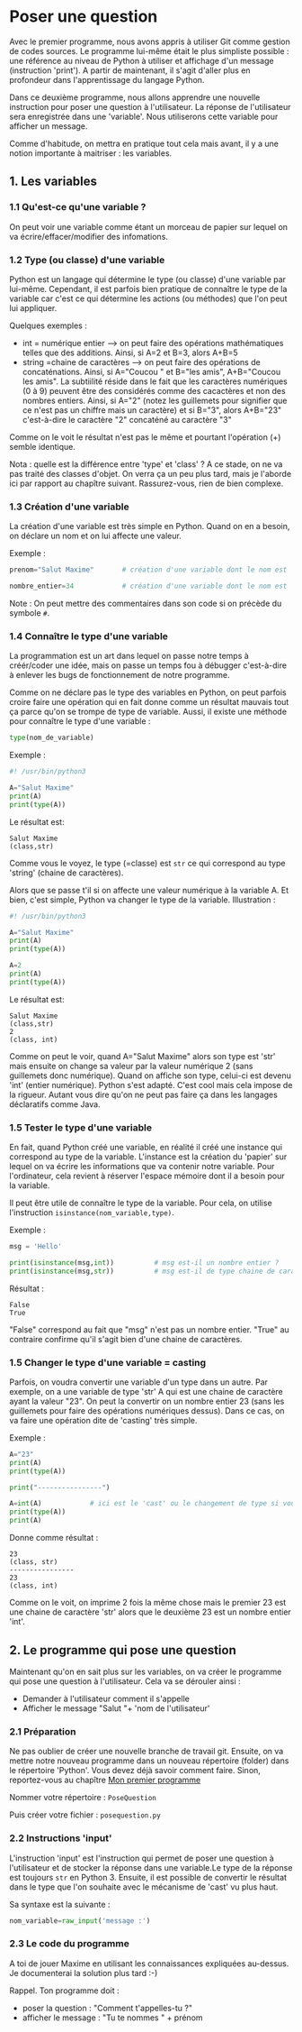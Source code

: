 # Poser une question
Avec le premier programme, nous avons appris à utiliser Git comme gestion de codes sources. Le programme lui-même était le plus simpliste possible : une référence au niveau de Python à utiliser et affichage d'un message (instruction 'print'). A partir de maintenant, il s'agit d'aller plus en profondeur dans l'apprentissage du langage Python. 

Dans ce deuxième programme, nous allons apprendre une nouvelle instruction pour poser une question à l'utilisateur. La réponse de l'utilisateur sera enregistrée dans une 'variable'. Nous utiliserons cette variable pour afficher un message. 

Comme d'habitude, on mettra en pratique tout cela mais avant, il y a une notion importante à maitriser : les variables.

## 1. Les variables

### 1.1 Qu'est-ce qu'une variable ?
On peut voir une variable comme étant un morceau de papier sur lequel on va écrire/effacer/modifier des infomations. 

### 1.2 Type (ou classe) d'une variable
Python est un langage qui détermine le type (ou classe) d'une variable par lui-même. Cependant, il est parfois bien pratique de connaître le type de la variable car c'est ce qui détermine les actions (ou méthodes) que l'on peut lui appliquer. 

Quelques exemples : 
- int = numérique entier --> on peut faire des opérations mathématiques telles que des additions. Ainsi, si A=2 et B=3, alors A+B=5
- string =chaine de caractères --> on peut faire des opérations de concaténations. Ainsi, si A="Coucou " et B="les amis", A+B="Coucou les amis". La subtiilité réside dans le fait que les caractères numériques (0 à 9) peuvent être des considérés comme des cacactères et non des nombres entiers. Ainsi, si A="2" (notez les guillemets pour signifier que ce n'est pas un chiffre mais un caractère) et si B="3", alors A+B="23" c'est-à-dire le caractère "2" concaténé au caractère "3"

Comme on le voit le résultat n'est pas le même et pourtant l'opération (+) semble identique. 

Nota : quelle est la différence entre 'type' et 'class' ? A ce stade, on ne va pas traité des classes d'objet. On verra ça un peu plus tard, mais je l'aborde ici par rapport au chapître suivant. Rassurez-vous, rien de bien complexe. 

### 1.3 Création d'une variable

La création d'une variable est très simple en Python. Quand on en a besoin, on déclare un nom et on lui affecte une valeur. 

Exemple : 
```python
prenom="Salut Maxime"       # création d'une variable dont le nom est 'prenom' et la valeur est "Salut Maxime". Astuce pas d'accent dans les noms de variables

nombre_entier=34            # création d'une variable dont le nom est 'nombre_entier' et sa valeur est 34
```

Note : On peut mettre des commentaires dans son code si on précède du symbole `#`.

### 1.4 Connaître le type d'une variable
La programmation est un art dans lequel on passe notre temps à créér/coder une idée, mais on passe un temps fou à débugger c'est-à-dire à enlever les bugs de fonctionnement de notre programme. 

Comme on ne déclare pas le type des variables en Python, on peut parfois croire faire une opération qui en fait donne comme un résultat mauvais tout ça parce qu'on se trompe de type de variable. Aussi, il existe une méthode pour connaître le type d'une variable :
```python
type(nom_de_variable)
```

Exemple : 
```python
#! /usr/bin/python3

A="Salut Maxime"
print(A)
print(type(A))
```

Le résultat est: 
```
Salut Maxime
(class,str)
```
Comme vous le voyez, le type (=classe) est `str` ce qui correspond au type 'string' (chaine de caractères).

Alors que se passe t'il si on affecte une valeur numérique à la variable A. Et bien, c'est simple, Python va changer le type de la variable. Illustration :
```python
#! /usr/bin/python3

A="Salut Maxime"
print(A)
print(type(A))

A=2
print(A)
print(type(A))
```

Le résultat est: 
```
Salut Maxime
(class,str)
2
(class, int)
```
Comme on peut le voir, quand A="Salut Maxime" alors son type est 'str' mais ensuite on change sa valeur par la valeur numérique 2 (sans guillemets donc numérique). Quand on affiche son type, celui-ci est devenu 'int' (entier numérique). Python s'est adapté. C'est cool mais cela impose de la rigueur. Autant vous dire qu'on ne peut pas faire ça dans les langages déclaratifs comme Java.

### 1.5 Tester le type d'une variable
En fait, quand Python créé une variable, en réalité il créé une instance qui correspond au type de la variable. L'instance est la création du 'papier' sur lequel on va écrire les informations que va contenir notre variable. Pour l'ordinateur, cela revient à réserver l'espace mémoire dont il a besoin pour la variable. 

Il peut être utile de connaître le type de la variable. Pour cela, on utilise l'instruction `isinstance(nom_variable,type)`.

Exemple : 
```python
msg = 'Hello'

print(isinstance(msg,int))          # msg est-il un nombre entier ?
print(isinstance(msg,str))          # msg est-il de type chaine de caractères ?
```

Résultat :
```
False
True
```
"False" correspond au fait que "msg" n'est pas un nombre entier. "True" au contraire confirme qu'il s'agit bien d'une chaine de caractères.

### 1.5 Changer le type d'une variable = casting
Parfois, on voudra convertir une variable d'un type dans un autre. Par exemple, on a une variable de type 'str' A qui est une chaine de caractère ayant la valeur "23". On peut la convertir on un nombre entier 23 (sans les guillemets pour faire des opérations numériques dessus). Dans ce cas, on va faire une opération dite de 'casting' très simple. 

Exemple : 
```python
A="23"
print(A)
print(type(A))

print("----------------")

A=int(A)            # ici est le 'cast' ou le changement de type si vous préférez
print(type(A))
print(A)
```

Donne comme résultat :
```
23
(class, str)
----------------
23
(class, int)
```
Comme on le voit, on imprime 2 fois la même chose mais le premier 23 est une chaine de caractère 'str' alors que le deuxième 23 est un nombre entier 'int'. 

## 2. Le programme qui pose une question
Maintenant qu'on en sait plus sur les variables, on va créer le programme qui pose une question à l'utilisateur. Cela va se dérouler ainsi :
- Demander à l'utilisateur comment il s'appelle
- Afficher le message "Salut "+ 'nom de l'utilisateur'

### 2.1 Préparation
Ne pas oublier de créer une nouvelle branche de travail git. Ensuite, on va mettre notre nouveau programme dans un nouveau répertoire (folder) dans le répertoire 'Python'. Vous devez déjà savoir comment faire. Sinon, reportez-vous au chapître [Mon premier programme](https://gitlab.com/maxime285/python/blob/master/HOWTO/PremierProgramme.md)

Nommer votre répertoire : `PoseQuestion`

Puis créer votre fichier : `posequestion.py`

### 2.2 Instructions 'input'
L'instruction 'input' est l'instruction qui permet de poser une question à l'utilisateur et de stocker la réponse dans une variable.Le type de la réponse est toujours `str` en Python 3. Ensuite, il est possible de convertir le résultat dans le type que l'on souhaite avec le mécanisme de 'cast' vu plus haut.

Sa syntaxe est la suivante :
```python
nom_variable=raw_input('message :')
```

### 2.3 Le code du programme
A toi de jouer Maxime en utilisant les connaissances expliquées au-dessus. Je documenterai la solution plus tard :-)

Rappel. Ton programme doit :
- poser la question : "Comment t'appelles-tu ?"
- afficher le message : "Tu te nommes " + prénom